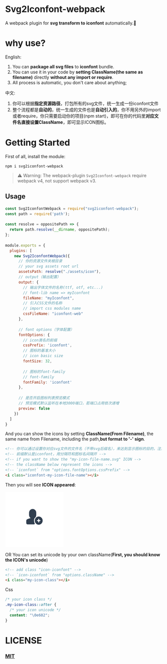 # Svg2Iconfont-webpack
A webpack plugin for **svg transform to iconfont** automatically.🎉

# why use?

English:

1. You can **package all svg files** to **iconfont** bundle.
2. You can use it in your code by **setting ClassName(the same as filename)**  directly **without any import or require**.
3. All process is automatic, you don't care about anything;

中文:

1. 你可以根据**指定资源路径**，打包所有的svg文件，统一生成一份iconfont文件
2. 整个流程都是**自动的**，统一生成的文件也是**自动引入的**，你不用另外的import或者require，你只需要启动你的项目(npm start)，即可在你的代码里**对应文件名直接设置ClassName**，即可显示ICON图标。

# Getting Started
First of all, install the module:
```
npm i svg2iconfont-webpack
```

> ⚠️ Warning: The webpack-plugin `Svg2Iconfont-webpack` require webpack v4, not support webpack v3.



## Usage

```javascript
const Svg2IconfontWebpack = require("svg2iconfont-webpack");
const path = require('path');

const resolve = oppositePath => {
  return path.resolve(__dirname, oppositePath);
};

module.exports = {
  plugins: [
    new Svg2IconfontWebpack({
      // 你的资源文件夹根目录
      // your svg assets root url
      assetsPath: resolve("./assets/icon"),
      // output（输出配置）
      output: {
        // 输出字体文件的名称(ttf, otf, etc...)
        // font-lib name => myIconfont
        fileName: "myIconfont",
        // 引入CSS文件的名称
        // import css modules name
        cssFileName: "iconfont-web"
      },
      
      // font options（字体配置）
      fontOptions: {
        // icon类名的前缀
        cssPrefix: 'iconfont',
        // 图标的基准大小
        // icon basic size
        fontSize: 32,

        // 图标的font-family
        // font-family
        fontFamily: 'iconfont'
      },

      // 是否开启图标列表预览模式
      // 预览模式默认监听在本地3000端口，若端口占用依次递增
      preview: false 
    })
  ]
}


```

And you can show the icons by setting **ClassName(From Filename)**, the same name from Filename, including the path,**but format to '-' sign**.

```html
<!-- 你可以通过设置你对应svg文件的文件名（不带svg后缀名），来达到显示图标的目的，注意，如果你的文件是嵌套在文件夹里面的，请输入文件夹 + 文件名的方式来对应显示，分隔符是“-”而不是“/” -->
<!-- 前缀默认是iconfont，用分隔符和图标名间隔开 -->
<!-- if you want to show the "my-icon-file-name.svg" ICON -->
<!-- the className below represent the icons -->
<!-- `iconfont` from "options.fontOptions.cssPrefix" -->
<i class="iconfont-my-icon-file-name"></i>
```

Then you will see **ICON appeared**:

![plugin-desc](https://github.com/xdnloveme/MarkdownPictureStore/blob/master/plugin-desc.png)

OR You can set  its unicode by your own className(**First, you should know the ICON's unicode**)

```html
<!-- add class "icon-iconfont" -->
<!-- `icon-iconfont` from "options.className" -->
<i class="my-icon-class"></i>
```

Css

```css
/* your icon class */
.my-icon-class::after {
  /* your icon unicode */
  content: "\0e602"; 
}
```



# LICENSE

### [MIT](https://github.com/xdnloveme/Svg2Iconfont-webpack/blob/master/LICENSE)

